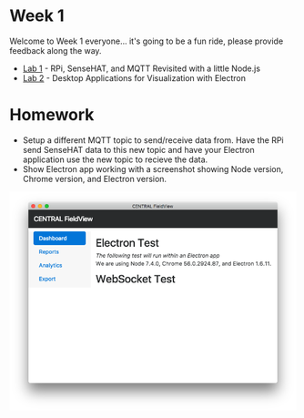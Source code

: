 # Week 1

Welcome to Week 1 everyone... it's going to be a fun ride, please provide feedback along the way.

- [Lab 1](lab1/README.md) - RPi, SenseHAT, and MQTT Revisited with a little Node.js
- [Lab 2](lab2/README.md) - Desktop Applications for Visualization with Electron

# Homework

- Setup a different MQTT topic to send/receive data from. Have the RPi send SenseHAT data to this new topic and have your Electron application use the new topic to recieve the data.
- Show Electron app working with a screenshot showing Node version, Chrome version, and Electron version.

![Example Homework](assets/homework1-example.png)
